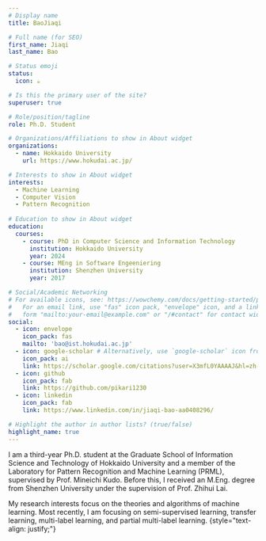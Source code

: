 ```yaml
---
# Display name
title: BaoJiaqi

# Full name (for SEO)
first_name: Jiaqi
last_name: Bao

# Status emoji
status:
  icon: ☕️

# Is this the primary user of the site?
superuser: true

# Role/position/tagline
role: Ph.D. Student

# Organizations/Affiliations to show in About widget
organizations:
  - name: Hokkaido University
    url: https://www.hokudai.ac.jp/

# Interests to show in About widget
interests:
  - Machine Learning
  - Computer Vision
  - Pattern Recognition
    
# Education to show in About widget
education:
  courses:
    - course: PhD in Computer Science and Information Technology 
      institution: Hokkaido University
      year: 2024
    - course: MEng in Software Engeeniering
      institution: Shenzhen University
      year: 2017

# Social/Academic Networking
# For available icons, see: https://wowchemy.com/docs/getting-started/page-builder/#icons
#   For an email link, use "fas" icon pack, "envelope" icon, and a link in the
#   form "mailto:your-email@example.com" or "/#contact" for contact widget.
social:
  - icon: envelope
    icon_pack: fas
    mailto: 'bao@ist.hokudai.ac.jp'
  - icon: google-scholar # Alternatively, use `google-scholar` icon from `ai` icon pack
    icon_pack: ai
    link: https://scholar.google.com/citations?user=X3mfL0YAAAAJ&hl=zh-CN
  - icon: github
    icon_pack: fab
    link: https://github.com/pikari1230
  - icon: linkedin
    icon_pack: fab
    link: https://www.linkedin.com/in/jiaqi-bao-aa0408296/

# Highlight the author in author lists? (true/false)
highlight_name: true
---
```


I am a third-year Ph.D. student at the Graduate School of Information Science and Technology of Hokkaido University and a member of the Laboratory for Pattern Recognition and Machine Learning (PRML), supervised by Prof. Mineichi Kudo. Before this, I received an M.Eng. degree from Shenzhen University under the supervision of Prof. Zhihui Lai. 

My research interests focus on the theories and algorithms of machine learning. Most recently, I am focusing on semi-supervised learning, transfer learning, multi-label learning, and partial multi-label learning.
{style="text-align: justify;"}

